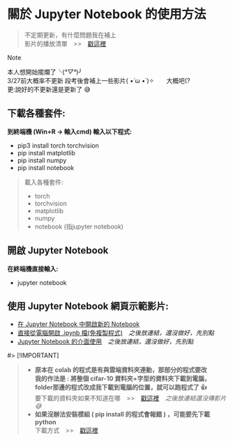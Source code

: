 # 關於 Jupyter Notebook 的使用方法
> 不定期更新，有什麼問題我在補上  
> 影片的播放清單　>>　[戳這裡](https://www.youtube.com/playlist?list=PL0-uiq-OFO1ys5PpUKkppPlFdBUOwtQO6)

> [!NOTE]
> 本人想開始擺爛了╰(*°▽°*)╯  
> 3/27前大概率不更新
> 段考後會補上一些影片( •̀ ω •́ )✧　　大概吧(?  
> 更:說好的不更新還是更新了 :sweat_smile:

## 下載各種套件:
<b> 到終端機 (Win+R -> 輸入cmd) 輸入以下程式: </b>
- pip3 install torch torchvision
- pip install matplotlib
- pip install numpy
- pip install notebook

> 載入各種套件:
> -  torch
> -  torchvision
> - matplotlib
> - numpy
> - notebook (指jupyter notebook)

## 開啟 Jupyter Notebook

**在終端機直接輸入:**
- jupyter notebook

## 使用 Jupyter Notebook 網頁示範影片:
- [在 Jupyter Notebook 中開啟新的 Notebook](https://youtu.be/TZ81gjLyYKg)
- [直接從電腦開啟 .ipynb 檔(免複製程式)](https://www.youtube.com/watch?v=dQw4w9WgXcQ)　*之後放連結，還沒做好，先別點*
- [Jupyter Notebook 的介面使用](https://www.youtube.com/watch?v=dQw4w9WgXcQ)　*之後放連結，還沒做好，先別點*


#> [!IMPORTANT]
> - **原本在 colab 的程式是有與雲端資料夾連動，那部分的程式要改**  
>   **我的作法是 : 將整個 cifar-10 資料夾+字型的資料夾下載到電腦，folder那邊的程式改成我下載到電腦的位置，就可以跑程式了 :+1:**  
>   要下載的資料夾如果不知道在哪　>>　[戳這裡](https://www.youtube.com/watch?v=dQw4w9WgXcQ)　*之後放連結還沒傳影片 :sweat_smile:*  
> - **如果沒辦法安裝模組 ( pip install 的程式會報錯 ) ，可能要先下載 python**  
>   下載方式　>>　[戳這裡](https://www.youtube.com/watch?v=Oz9OzteWziU&list=PLG_Hgxt_V3Jh6HRKSfzuPLvLDtoS3lnGs&index=3&t=190s)
